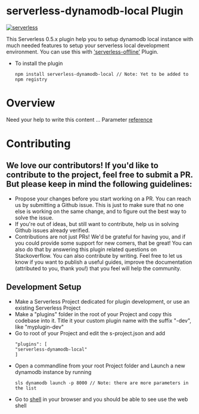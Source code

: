 # serverless-dynamodb-local Plugin
[![serverless](http://public.serverless.com/badges/v3.svg)](http://www.serverless.com)

This Serverless 0.5.x plugin help you to setup dynamodb local instance with much needed features to setup your serverless local development environment.
You can use this with ['serverless-offline'](https://github.com/dherault/serverless-offline) Plugin.

* To install the plugin
  ```
  npm install serverless-dynamodb-local // Note: Yet to be added to npm registry
  ```

# Overview

Need your help to write this content ... Parameter [reference](http://docs.aws.amazon.com/amazondynamodb/latest/developerguide/DynamoDBLocal.html) 

# Contributing

## We love our contributors! If you'd like to contribute to the project, feel free to submit a PR. But please keep in mind the following guidelines:

* Propose your changes before you start working on a PR. You can reach us by submitting a Github issue. This is just to make sure that no one else is working on the same change, and to figure out the best way to solve the issue.
* If you're out of ideas, but still want to contribute, help us in solving Github issues already verified.
* Contributions are not just PRs! We'd be grateful for having you, and if you could provide some support for new comers, that be great! You can also do that by answering this plugin related questions on Stackoverflow.
You can also contribute by writing. Feel free to let us know if you want to publish a useful guides, improve the documentation (attributed to you, thank you!) that you feel will help the community.

## Development Setup
 * Make a Serverless Project dedicated for plugin development, or use an existing Serverless Project
 * Make a "plugins" folder in the root of your Project and copy this codebase into it. Title it your custom plugin name with the suffix "-dev", like "myplugin-dev"
 * Go to root of your Project and edit the s-project.json and add
    ```
   "plugins": [
    "serverless-dynamodb-local"
    ]
    ```
* Open a commandline from your root Project folder and Launch a new dynamodb instance by running 
  ```
  sls dynamodb launch -p 8000 // Note: there are more parameters in the list
  ```
* Go to [shell](http://localhost:8000/shell) in your browser and you should be able to see use the web shell